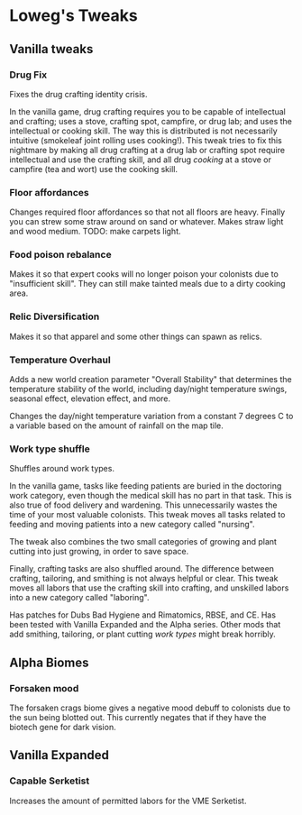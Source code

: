 # Loweg's Tweaks

## Vanilla tweaks
### Drug Fix
Fixes the drug crafting identity crisis.

In the vanilla game, drug crafting requires you to be capable of intellectual and crafting; uses a stove, crafting spot, campfire, or drug lab; and uses the intellectual or cooking skill. The way this is distributed is not necessarily intuitive (smokeleaf joint rolling uses cooking!). This tweak tries to fix this nightmare by making all drug crafting at a drug lab or crafting spot require intellectual and use the crafting skill, and all drug *cooking* at a stove or campfire (tea and wort) use the cooking skill.
### Floor affordances
Changes required floor affordances so that not all floors are heavy. Finally you can strew some straw around on sand or whatever. Makes straw light and wood medium. TODO: make carpets light.
### Food poison rebalance
Makes it so that expert cooks will no longer poison your colonists due to "insufficient skill". They can still make tainted meals due to a dirty cooking area.
### Relic Diversification
Makes it so that apparel and some other things can spawn as relics.
### Temperature Overhaul
Adds a new world creation parameter "Overall Stability" that determines the temperature stability of the world, including day/night temperature swings, seasonal effect, elevation effect, and more.

Changes the day/night temperature variation from a constant 7 degrees C to a variable based on the amount of rainfall on the map tile.
### Work type shuffle
Shuffles around work types.

In the vanilla game, tasks like feeding patients are buried in the doctoring work category, even though the medical skill has no part in that task. This is also true of food delivery and wardening. This unnecessarily wastes the time of your most valuable colonists. This tweak moves all tasks related to feeding and moving patients into a new category called "nursing".

The tweak also combines the two small categories of growing and plant cutting into just growing, in order to save space.

Finally, crafting tasks are also shuffled around. The difference between crafting, tailoring, and smithing is not always helpful or clear. This tweak moves all labors that use the crafting skill into crafting, and unskilled labors into a new category called "laboring".

Has patches for Dubs Bad Hygiene and Rimatomics, RBSE, and CE. Has been tested with Vanilla Expanded and the Alpha series. Other mods that add smithing, tailoring, or plant cutting *work types* might break horribly.
## Alpha Biomes
### Forsaken mood
The forsaken crags biome gives a negative mood debuff to colonists due to the sun being blotted out. This currently negates that if they have the biotech gene for dark vision.

## Vanilla Expanded
### Capable Serketist
Increases the amount of permitted labors for the VME Serketist.
